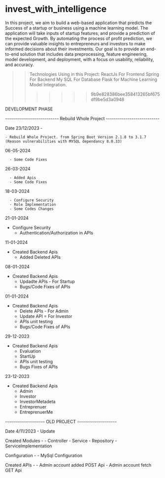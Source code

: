 # invest_with_intelligence

In this project, we aim to build a web-based application that predicts the Success of a startup or business using a machine learning model. The application will take inputs of startup features, and provide a prediction of the expected Growth. By automating the process of profit prediction, we can provide valuable insights to entrepreneurs and investors to make informed decisions about their investments. Our goal is to provide an end-to-end solution that includes data preprocessing, feature engineering, model development, and deployment, with a focus on usability, reliability, and accuracy. 

>> Technologies Using in this Project:
    ReactJs For Frontend
    Spring For Backend
    My SQL For Database
    Flask for Machine Learning Model Integration.
>>>>>>> 9b9e828386bee358413265bf675df9be5d3a0948


DEVELOPMENT PHASE



 --------------------------- Rebuild Whole Project ---------------------------

Date 23/12/2023 - 

    - Rebuild Whole Project. from Spring Boot Version 2.1.8 to 3.1.7 (Reason vulnerabilities with MYSQL dependancy 8.0.33)

06-05-2024

      - Some Code Fixes

26-03-2024

      - Added Apis
      - Some Code Fixes

18-03-2024

      - Configure Security
      - Role Implementation
      - Some Codes Changes

21-01-2024

 - Configure Security
      - Authentication/Authorization
        in APIs 

11-01-2024

 - Created Backend Apis
      - Added Deleted APIs 
      
08-01-2024

 - Created Backend Apis
      - Updadte APIs - For Startup 
      - Bugs/Code Fixes of APIs


01-01-2024

 - Created Backend Apis
      - Delete APIs - For Admin 
      - Update API = For Investor
      - APIs unit testing
      - Bugs/Code Fixes of APIs


29-12-2023

 - Created Backend Apis
      - Evaluation
      - StartUp
      - APIs unit testing
      - Bugs Fixes of APIs
      

23-12-2023

 - Created Backend Apis
      - Admin
      - Investor
      - InvestorMetadeta
      - Entreprenuer
      - EntreprenuerMe


-------------------- OLD PROJECT -------------------- 
      
Date 4/11/2023 - Update

Created Modules -
    - Controller
    - Service
    - Repository
    - ServiceImplementation

Configuration -
    - MySql Configuration 

Created APIs -
    - Admin account added POST Api
    - Admin account fetch GET Api